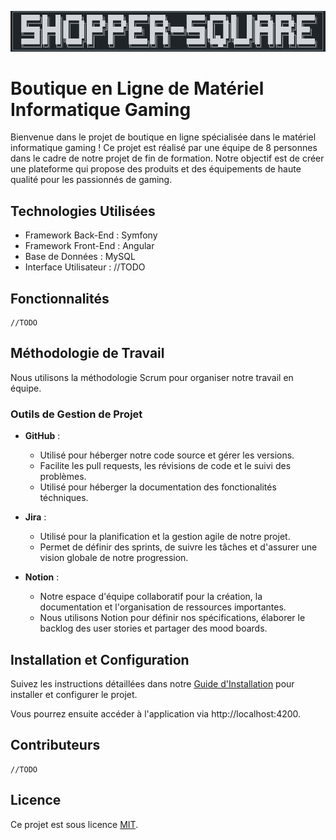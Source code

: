 ![shopper](docs/assets/images/logo-shopper-cli-readme.png)


# Boutique en Ligne de Matériel Informatique Gaming

Bienvenue dans le projet de boutique en ligne spécialisée dans le matériel informatique gaming ! Ce projet est réalisé par une équipe de 8 personnes dans le cadre de notre projet de fin de formation. Notre objectif est de créer une plateforme qui propose des produits et des équipements de haute qualité pour les passionnés de gaming.

## Technologies Utilisées

- Framework Back-End : Symfony
- Framework Front-End : Angular
- Base de Données : MySQL
- Interface Utilisateur : //TODO

## Fonctionnalités
    //TODO

## Méthodologie de Travail

Nous utilisons la méthodologie Scrum pour organiser notre travail en équipe.

### Outils de Gestion de Projet

- **GitHub** :
  - Utilisé pour héberger notre code source et gérer les versions.
  - Facilite les pull requests, les révisions de code et le suivi des problèmes.
  - Utilisé pour héberger la documentation des fonctionalités téchniques.

- **Jira** :
  - Utilisé pour la planification et la gestion agile de notre projet.
  - Permet de définir des sprints, de suivre les tâches et d'assurer une vision globale de notre progression.

- **Notion** :
  - Notre espace d'équipe collaboratif pour la création, la documentation et l'organisation de ressources importantes.
  - Nous utilisons Notion pour définir nos spécifications, élaborer le backlog des user stories et partager des mood boards.


## Installation et Configuration

Suivez les instructions détaillées dans notre [Guide d'Installation](docs/installation.md) pour installer et configurer le projet.

Vous pourrez ensuite accéder à l'application via http://localhost:4200.


## Contributeurs
    //TODO

## Licence

Ce projet est sous licence [MIT](https://opensource.org/licenses/MIT).